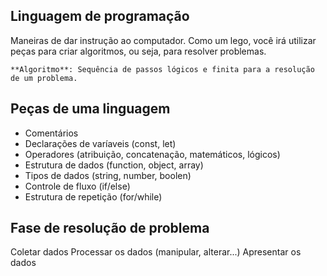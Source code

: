 ## Linguagem de programação

Maneiras de dar instrução ao computador.
Como um lego, você irá utilizar peças para criar algoritmos, ou seja, para resolver problemas.

    **Algoritmo**: Sequência de passos lógicos e finita para a resolução de um problema.

## Peças de uma linguagem

- Comentários
- Declarações de varíaveis (const, let)
- Operadores (atribuição, concatenação, matemáticos, lógicos)
- Estrutura de dados (function, object, array)
- Tipos de dados (string, number, boolen)
- Controle de fluxo (if/else)
- Estrutura de repetição (for/while)

## Fase de resolução de problema

Coletar dados
Processar os dados (manipular, alterar...)
Apresentar os dados 